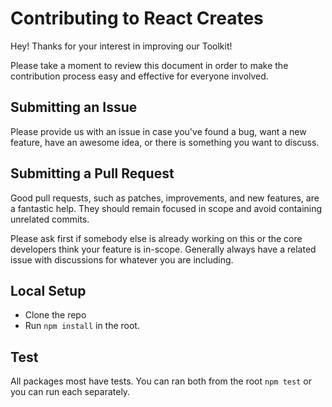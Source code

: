 # Contributing to React Creates

Hey! Thanks for your interest in improving our Toolkit!

Please take a moment to review this document in order to make the contribution process easy and effective for everyone involved.

## Submitting an Issue

Please provide us with an issue in case you've found a bug, want a new feature, have an awesome idea, or there is something you want to discuss.

## Submitting a Pull Request

Good pull requests, such as patches, improvements, and new features, are a fantastic help. They should remain focused in scope and avoid containing unrelated commits.

Please ask first if somebody else is already working on this or the core developers think your feature is in-scope. Generally always have a related issue with discussions for whatever you are including.

## Local Setup

- Clone the repo
- Run `npm install` in the root.

## Test

All packages most have tests. You can ran both from the root `npm test` or you can run each separately.
